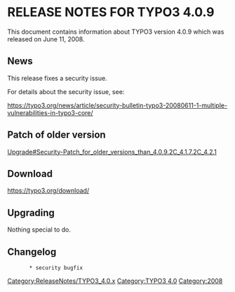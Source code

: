 RELEASE NOTES FOR TYPO3 4.0.9
=============================

This document contains information about TYPO3 version 4.0.9 which was
released on June 11, 2008.

News
----

This release fixes a security issue.

For details about the security issue, see:

<https://typo3.org/news/article/security-bulletin-typo3-20080611-1-multiple-vulnerabilities-in-typo3-core/>

Patch of older version
----------------------

[Upgrade\#Security-Patch\_for\_older\_versions\_than\_4.0.9.2C\_4.1.7.2C\_4.2.1](Upgrade#Security-Patch_for_older_versions_than_4.0.9.2C_4.1.7.2C_4.2.1 "wikilink")

Download
--------

<https://typo3.org/download/>

Upgrading
---------

Nothing special to do.

Changelog
---------

<changelog>

`       * security bugfix`

</changelog>

<Category:ReleaseNotes/TYPO3_4.0.x> [Category:TYPO3
4.0](Category:TYPO3_4.0 "wikilink") <Category:2008>
